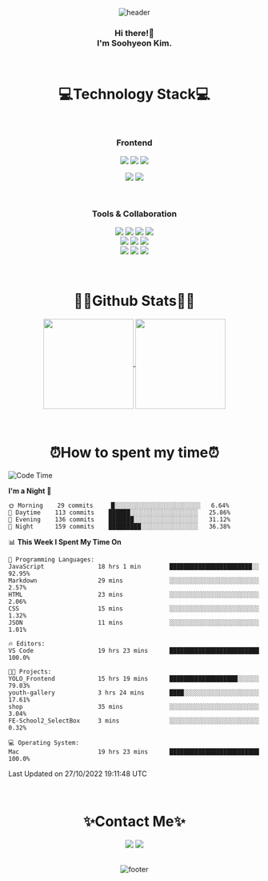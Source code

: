 <div align="center">
  
![header](https://capsule-render.vercel.app/api?type=waving&color=gradient&height=220&section=header&text=Soohyeon%20Kim&fontAlign=69&fontAlignY=40&fontSize=67&fontColor=eeeeee)
</div>

<div align="center">
  <h3>Hi there!👋<br>
 I'm Soohyeon Kim.<br>
  </h3>
</div>
&nbsp;
&nbsp;

<div align="center">
<h1>💻Technology Stack💻</h1>
<br/>

  <h3>Frontend</h3>
<img src="https://img.shields.io/badge/HTML-E34F26?style=flat-square&logo=HTML5&logoColor=white"/>                          <!-- HTML -->
<img src="https://img.shields.io/badge/CSS-1572B6?style=flat-square&logo=CSS3&logoColor=white"/>                            <!-- CSS -->
<img src="https://img.shields.io/badge/styled components-DB7093?style=flat-square&logo=Styled-components&logoColor=white"/> <!-- styled components -->
<!-- <img src="https://img.shields.io/badge/SCSS-CC6699?style=flat-square&logo=Sass&logoColor=white"/> --> <br/>            <!-- SCSS -->

<img src="https://img.shields.io/badge/JavaScript-F7E018?style=flat-square&logo=JavaScript&logoColor=white"/>     <!-- JavaScript -->
<img src="https://img.shields.io/badge/React-61DAFB?style=flat-square&logo=React&logoColor=white"/>               <!-- React -->
<!-- <img src="https://img.shields.io/badge/Redux-764ABC?style=flat-square&logo=Redux&logoColor=white"/> -->      <!-- Redux -->
<!-- <img src="https://img.shields.io/badge/Vue.js-4FC08D?style=flat-square&logo=Vue.js&logoColor=white"/> -->    <!-- Vue.js -->

<br/>

<h3>Tools & Collaboration</h3>
<img src="https://img.shields.io/badge/Git-F05032?style=flat-square&logo=Git&logoColor=white"/>                      <!-- Git -->
<img src="https://img.shields.io/badge/GitHub-181717?style=flat-square&logo=GitHub&logoColor=white"/>                <!-- GitHub -->
<img src="https://img.shields.io/badge/GitLab-FC6D26?style=flat-square&logo=GitLab&logoColor=white"/>                <!-- GitHub -->
<img src="https://img.shields.io/badge/Figma-F24E1E?style=flat-square&logo=Figma&logoColor=white"/> <br/>            <!-- Figma -->
<img src="https://img.shields.io/badge/Visual Studio Code-007ACC?style=flat-square&logo=Visual Studio Code&logoColor=white"/> <!-- VSC -->
<img src="https://img.shields.io/badge/IntelliJ-000000?style=flat-square&logo=IntelliJ IDEA&logoColor=white"/>       <!-- IntelliJ -->
<img src="https://img.shields.io/badge/Eclipse-2C2255?style=flat-square&logo=Eclipse IDE&logoColor=white"/> <br/>    <!-- Eclipse -->
<img src="https://img.shields.io/badge/Notion-000000?style=flat-square&logo=Notion&logoColor=white"/>                <!-- Notion -->
<img src="https://img.shields.io/badge/Jira-0052CC?style=flat-square&logo=Jira Software&logoColor=white"/>           <!-- Jira -->
<img src="https://img.shields.io/badge/Confluence-172B4D?style=flat-square&logo=confluence&logoColor=white"/>        <!-- Confluence -->
</div>

<br/>
<br/>

<h1 align="center">✍🏼Github Stats✍🏼 </h1>

<div align="center">
  
<a href="https://github.com/bellnoona">
  <img height="180" align="center" src="https://github-readme-stats.vercel.app/api?username=bellnoona&show_icons=true&theme=material-palenight" />
</a>
<a href="https://github.com/bellnoona">
  <img height="180" align="center" src="https://github-readme-stats.vercel.app/api/top-langs?username=bellnoona&layout=compact&theme=material-palenight" />
</a>
  

</div>

&nbsp;
&nbsp;

<h1 align="center">⏰How to spent my time⏰ </h1>
  
<!--START_SECTION:waka-->
![Code Time](http://img.shields.io/badge/Code%20Time-304%20hrs%2027%20mins-blue)

**I'm a Night 🦉** 

```text
🌞 Morning    29 commits     █░░░░░░░░░░░░░░░░░░░░░░░░   6.64% 
🌆 Daytime    113 commits    ██████░░░░░░░░░░░░░░░░░░░   25.86% 
🌃 Evening    136 commits    ███████░░░░░░░░░░░░░░░░░░   31.12% 
🌙 Night      159 commits    █████████░░░░░░░░░░░░░░░░   36.38%

```


📊 **This Week I Spent My Time On** 

```text
💬 Programming Languages: 
JavaScript               18 hrs 1 min        ███████████████████████░░   92.95% 
Markdown                 29 mins             ░░░░░░░░░░░░░░░░░░░░░░░░░   2.57% 
HTML                     23 mins             ░░░░░░░░░░░░░░░░░░░░░░░░░   2.06% 
CSS                      15 mins             ░░░░░░░░░░░░░░░░░░░░░░░░░   1.32% 
JSON                     11 mins             ░░░░░░░░░░░░░░░░░░░░░░░░░   1.01%

🔥 Editors: 
VS Code                  19 hrs 23 mins      █████████████████████████   100.0%

🐱‍💻 Projects: 
YOLO_Frontend            15 hrs 19 mins      ███████████████████░░░░░░   79.03% 
youth-gallery            3 hrs 24 mins       ████░░░░░░░░░░░░░░░░░░░░░   17.61% 
shop                     35 mins             ░░░░░░░░░░░░░░░░░░░░░░░░░   3.04% 
FE-School2_SelectBox     3 mins              ░░░░░░░░░░░░░░░░░░░░░░░░░   0.32%

💻 Operating System: 
Mac                      19 hrs 23 mins      █████████████████████████   100.0%

```


 Last Updated on 27/10/2022 19:11:48 UTC
<!--END_SECTION:waka-->

&nbsp;
&nbsp;

<h1 align="center">✨Contact Me✨</h1>
<div align="center">
<a href="https://velog.io/@tngusglaso"><img src="https://img.shields.io/badge/Tech Blog-20C997?style=flat-square&logo=Vimeo&logoColor=white"/></a> <!-- Velog -->
<a href="mailto:tngusglaso@gmail.com"><img src="https://img.shields.io/badge/Gmail-EA4335?style=flat-square&logo=Gmail&logoColor=white"/></a>      <!-- Gmail -->
</div>
&nbsp;

<div align="center">
  
![footer](https://capsule-render.vercel.app/api?section=footer&type=waving&color=gradient&height=150)
<!-- ![footer](https://capsule-render.vercel.app/api?section=footer&type=slice&height=170&color=gradient) -->
</div>



